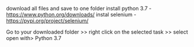 download all files and save to one folder
install python 3.7 - https://www.python.org/downloads/
instal selenium - https://pypi.org/project/selenium/



Go to your downloaded folder >> right click on the selected task >> select open with> Python 3.7
